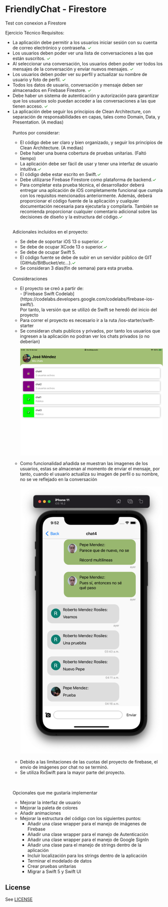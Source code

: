 # FriendlyChat - Firestore
Test con conexion a Firestore 

Ejercicio Técnico
Requisitos:
<ul>
<li> La aplicación debe permitir a los usuarios iniciar sesión con su cuenta de correo electrónico y contraseña. <span style="color: green">&#10003;</span></li>
<li> Los usuarios deben poder ver una lista de conversaciones a las que están suscritos. <span style="color: green">&#10003;</span></li>
<li> Al seleccionar una conversación, los usuarios deben poder ver todos los mensajes de la conversación y enviar nuevos mensajes. <span style="color: green">&#10003;</span></li>
<li>  Los usuarios deben poder ver su perfil y actualizar su nombre de usuario y foto de perfil. <span style="color: green">&#10003;</span></li>
<li> Todos los datos de usuario, conversación y mensaje deben ser almacenados en Firebase Firestore. <span style="color: green">&#10003;</span></li>
<li> Debe haber un sistema de autenticación y autorización para garantizar que los usuarios solo puedan acceder a las conversaciones a las que tienen acceso. <span style="color: green">&#10003;</span></li>
<li>La aplicación debe seguir los principios de Clean Architecture, con separación de
responsabilidades en capas, tales como Domain, Data, y Presentation. (A medias)</li>
<br/>
Puntos por considerar:
<ul>
<li>El código debe ser claro y bien organizado, y seguir los principios de Clean Architecture. (A medias) </li>
<li>Debe haber una buena cobertura de pruebas unitarias. (Faltó tiempo) </li>
<li>La aplicación debe ser fácil de usar y tener una interfaz de usuario intuitiva.<span style="color: green">&#10003;</span></li>
<li>El código debe estar escrito en Swift.<span style="color: green">&#10003;</span></li>
<li>Debe utilizarse Firebase Firestore como plataforma de backend.<span style="color: green">&#10003;</span></li>
<li>Para completar esta prueba técnica, el desarrollador deberá entregar una aplicación de iOS
completamente funcional que cumpla con los requisitos mencionados anteriormente. Además,
deberá proporcionar el código fuente de la aplicación y cualquier documentación necesaria
para ejecutarla y compilarla. También se recomienda proporcionar cualquier comentario
adicional sobre las decisiones de diseño y la estructura del código.<span style="color: green">&#10003;</span></li>
</ul>
<br/>

Adicionales incluidos en el proyecto:
<br/>

<ul>
<li>Se debe de soportar iOS 13 o superior.<span style="color: green">&#10003;</span></li>
<li>Se debe de ocupar XCode 13 o superior.<span style="color: green">&#10003;</span></li>
<li>Se debe de ocupar Swift 5.</li>
<li>El código fuente se debe de subir en un servidor público de GIT (GitHub/BitBucket/etc...).<span style="color: green">&#10003;</span></li>
<li>Se consideran 3 días(fin de semana) para esta prueba.</li>
</ul>

<br/>
Consideraciones
<ul>
<li>El proyecto se creó a partir de: <br/>
 - [Firebase Swift Codelab](https://codelabs.developers.google.com/codelabs/firebase-ios-swift/).
 <br/> Por tanto, la versión que se utilizó de Swift se heredó del inicio del proyecto
</li>
<li>Para correr el proyecto es necesario ir a la ruta /ios-starter/swift-starter</li>
<li>Se consideran chats publicos y privados, por tanto los usuarios que ingresen a la aplicación no podran ver los chats privados (o no deberían)
<p align="center">
  <img src="imagenes/IMG_0001.PNG"  width="750"/>
</p>
</li>
<li>Como funcionalidad añadida se muestran las imagenes de los usuarios, estas se almacenan al momento de enviar el mensaje, por tanto, cuando el usuario actualiza su imagen de perfil o su nombre, no se ve reflejado en la conversación
<p align="center">
  <img src="imagenes/IMG_0002.PNG"  width="750"/>
</p>
</li>
<li>Debido a las limitaciones de las cuotas del proyecto de firebase, el envio de imágenes por chat no se terminó.</li>
<li>Se utiliza RxSwift para la mayor parte del proyecto.</li>
</ul>

<br/>
<br/>

Opcionales que me gustaría implementar
<ul>
<li>Mejorar la interfaz de usuario</li>
<li>Mejorar la paleta de colores</li>
<li>Añadir animaciones</li>
<li>Mejorar la estructura del código con los siguientes puntos:
<ul>
<li>Añadir una clase wrapper para el manejo de imágenes de Firebase</li>
<li>Añadir una clase wrapper para el manejo de Autenticación</li>
<li>Añadir una clase wrapper para el manejo de Google SignIn</li>
<li>Añadir una clase para el manejo de strings dentro de la aplicación</li>
<li>Incluir localización para los strings dentro de la aplicación</li>
<li>Terminar el modelado de datos</li>
<li>Crear pruebas unitarias</li>
<li>Migrar a Swift 5 y Swift UI</li>
</ul>
</li>
</ul>
</li>
</ul>

## License
See [LICENSE](LICENSE)
